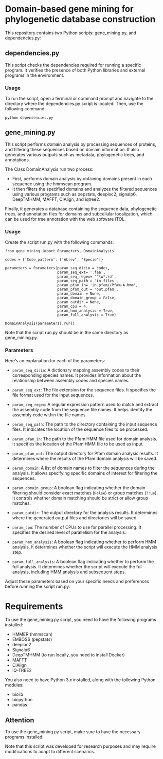# Domain-based gene mining for phylogenetic database construction

This repository contains two Python scripts: gene_mining.py, and dependencies.py:

## dependencies.py
This script checks the dependencies required for running a specific program. It verifies the presence of both Python libraries and external programs in the environment.

### Usage
To run the script, open a terminal or command prompt and navigate to the directory where the dependencies.py script is located. Then, use the following command:

```
python dependencies.py
```

## gene_mining.py
This script performs domain analysis by processing sequences of proteins, and filtering these sequences based on domain information. It also generates various outputs such as metadata, phylogenetic trees, and annotations.

The Class DomainAnalysis run two process:

- First, performs domain analysis by obtaining domains present in each sequence using the hmmscan program.
- It then filters the specified domains and analyzes the filtered sequences using various programs such as pepstats, deeploc2, signalp6, DeepTMHMM, MAFFT, CIAlign, and iqtree2.

Finally, it generates a database containing the sequence data, phylogenetic trees, and annotation files for domains and subcellular localization, which can be used for tree annotation with the web software iTOL.

### Usage

Create the script run.py with the following commands:

```
from gene_mining import Parameters, DomainAnalysis

codes = {'Code_pattern': ['Abrev', 'Specie']}

parameters = Parameters(param_seq_dicio = codes,
                        param_seq_ext= '.faa',
                        param_seq_regex= '^\w*.\d',
                        param_seq_path = 'in.files',
                        param_pfam_in= 'in.pfam//Pfam-A.hmm',
                        param_pfam_out = 'out.pfam',
                        param_domain = None,
                        param_domain_group = False,
                        param_outdir = None,
                        param_cpu = 4,
                        param_hmm_analysis = True,
                        param_full_analysis = True)

DomainAnalysis(parameters).run()
```
Note that the script run.py should be in the same directory as gene_mining.py.

### Parameters

Here's an explanation for each of the parameters:

- `param_seq_dicio`: A dictionary mapping assembly codes to their corresponding species names. It provides information about the relationship between assembly codes and species names.

- `param_seq_ext`: The file extension for the sequence files. It specifies the file format used for the input sequences.

- `param_seq_regex`: A regular expression pattern used to match and extract the assembly code from the sequence file names. It helps identify the assembly code within the file names.

- `param_seq_path`: The path to the directory containing the input sequence files. It indicates the location of the sequence files to be processed.

- `param_pfam_in`: The path to the Pfam HMM file used for domain analysis. It specifies the location of the Pfam HMM file to be used as input.

- `param_pfam_out`: The output directory for Pfam domain analysis results. It determines where the results of the Pfam domain analysis will be saved.

- `param_domain`: A list of domain names to filter the sequences during the analysis. It allows specifying specific domains of interest for filtering the sequences.

- `param_domain_group`: A boolean flag indicating whether the domain filtering should consider exact matches (`False`) or group matches (`True`). It controls whether domain matching should be strict or allow group matches.

- `param_outdir`: The output directory for the analysis results. It determines where the generated output files and directories will be saved.

- `param_cpu`: The number of CPUs to use for parallel processing. It specifies the desired level of parallelism for the analysis.

- `param_hmm_analysis`: A boolean flag indicating whether to perform HMM analysis. It determines whether the script will execute the HMM analysis step.

- `param_full_analysis`: A boolean flag indicating whether to perform the full analysis. It determines whether the script will execute the full analysis, including HMM analysis and subsequent steps.

Adjust these parameters based on your specific needs and preferences before running the script run.py.

# Requirements
To use the gene_mining.py script, you need to have the following programs installed:

- HMMER (hmmscan)
- EMBOSS (pepstats)
- deeploc2
- Signalp6
- DeepTMHMM (to run locally, you need to install Docker)
- MAFFT
- CiAlign
- IQ-TREE2

You also need to have Python 3.x installed, along with the following Python modules:

- biolib
- biopython
- pandas

## Attention

To use the gene_mining.py script, make sure to have the necessary programs installed.

Note that this script was developed for research purposes and may require modifications to adapt to different scenarios.
